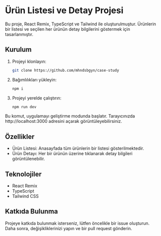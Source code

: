# Ürün Listesi ve Detay Projesi

Bu proje, React Remix, TypeScript ve Tailwind ile oluşturulmuştur. Ürünlerin bir listesi ve seçilen her ürünün detay bilgilerini göstermek için tasarlanmıştır.

## Kurulum

1. Projeyi klonlayın:
   
   ```bash
   git clone https://github.com/mhndsbgyn/case-study
   
2. Bağımlılıkları yükleyin:

   ```bash
   npm i
   
3. Projeyi yerelde çalıştırın:

   ```bash
   npm run dev
   
Bu komut, uygulamayı geliştirme modunda başlatır. Tarayıcınızda http://localhost:3000 adresini açarak görüntüleyebilirsiniz.

## Özellikler

* Ürün Listesi: Anasayfada tüm ürünlerin bir listesi gösterilmektedir.
* Ürün Detayı: Her bir ürünün üzerine tıklanarak detay bilgileri görüntülenebilir.

## Teknolojiler

* React Remix
* TypeScript
* Tailwind CSS

## Katkıda Bulunma
Projeye katkıda bulunmak isterseniz, lütfen öncelikle bir issue oluşturun. Daha sonra, değişikliklerinizi yapın ve bir pull request gönderin.

